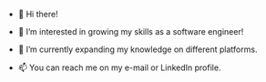 - 👋 Hi there!

- 👀 I’m interested in growing my skills as a software engineer!
- 🌱 I’m currently expanding my knowledge on different platforms.
- 📫 You can reach me on my e-mail or LinkedIn profile.

<!---
ramyyousif/ramyyousif is a ✨ special ✨ repository because its `README.md` (this file) appears on your GitHub profile.
You can click the Preview link to take a look at your changes.
--->
